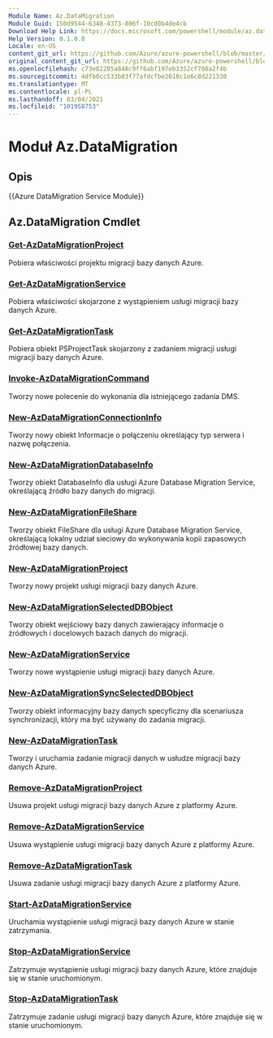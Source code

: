 ```yaml
---
Module Name: Az.DataMigration
Module Guid: 150d9544-6348-4373-806f-10cd0b4de4cb
Download Help Link: https://docs.microsoft.com/powershell/module/az.datamigration
Help Version: 0.1.0.0
Locale: en-US
content_git_url: https://github.com/Azure/azure-powershell/blob/master/src/DataMigration/DataMigration/help/Az.DataMigration.md
original_content_git_url: https://github.com/Azure/azure-powershell/blob/master/src/DataMigration/DataMigration/help/Az.DataMigration.md
ms.openlocfilehash: c73e82285a848c9ff6abf197eb3352cf708a2f4b
ms.sourcegitcommit: 4dfb0cc533b83f77afdcfbe2618c1e6c8d221330
ms.translationtype: MT
ms.contentlocale: pl-PL
ms.lasthandoff: 03/04/2021
ms.locfileid: "101958753"
---
```

# Moduł Az.DataMigration
## Opis
{{Azure DataMigration Service Module}}

## Az.DataMigration Cmdlet
### [Get-AzDataMigrationProject](Get-AzDataMigrationProject.md)
Pobiera właściwości projektu migracji bazy danych Azure.

### [Get-AzDataMigrationService](Get-AzDataMigrationService.md)
Pobiera właściwości skojarzone z wystąpieniem usługi migracji bazy danych Azure. 

### [Get-AzDataMigrationTask](Get-AzDataMigrationTask.md)
Pobiera obiekt PSProjectTask skojarzony z zadaniem migracji usługi migracji bazy danych Azure.

### [Invoke-AzDataMigrationCommand](Invoke-AzDataMigrationCommand.md)
Tworzy nowe polecenie do wykonania dla istniejącego zadania DMS.

### [New-AzDataMigrationConnectionInfo](New-AzDataMigrationConnectionInfo.md)
Tworzy nowy obiekt Informacje o połączeniu określający typ serwera i nazwę połączenia.

### [New-AzDataMigrationDatabaseInfo](New-AzDataMigrationDatabaseInfo.md)
Tworzy obiekt DatabaseInfo dla usługi Azure Database Migration Service, określającą źródło bazy danych do migracji.

### [New-AzDataMigrationFileShare](New-AzDataMigrationFileShare.md)
Tworzy obiekt FileShare dla usługi Azure Database Migration Service, określającą lokalny udział sieciowy do wykonywania kopii zapasowych źródłowej bazy danych.

### [New-AzDataMigrationProject](New-AzDataMigrationProject.md)
Tworzy nowy projekt usługi migracji bazy danych Azure.

### [New-AzDataMigrationSelectedDBObject](New-AzDataMigrationSelectedDBObject.md)
Tworzy obiekt wejściowy bazy danych zawierający informacje o źródłowych i docelowych bazach danych do migracji.

### [New-AzDataMigrationService](New-AzDataMigrationService.md)
Tworzy nowe wystąpienie usługi migracji bazy danych Azure.

### [New-AzDataMigrationSyncSelectedDBObject](New-AzDataMigrationSyncSelectedDBObject.md)
Tworzy obiekt informacyjny bazy danych specyficzny dla scenariusza synchronizacji, który ma być używany do zadania migracji.

### [New-AzDataMigrationTask](New-AzDataMigrationTask.md)
Tworzy i uruchamia zadanie migracji danych w usłudze migracji bazy danych Azure.

### [Remove-AzDataMigrationProject](Remove-AzDataMigrationProject.md)
Usuwa projekt usługi migracji bazy danych Azure z platformy Azure.

### [Remove-AzDataMigrationService](Remove-AzDataMigrationService.md)
Usuwa wystąpienie usługi migracji bazy danych Azure z platformy Azure.

### [Remove-AzDataMigrationTask](Remove-AzDataMigrationTask.md)
Usuwa zadanie usługi migracji bazy danych Azure z platformy Azure.

### [Start-AzDataMigrationService](Start-AzDataMigrationService.md)
Uruchamia wystąpienie usługi migracji bazy danych Azure w stanie zatrzymania. 

### [Stop-AzDataMigrationService](Stop-AzDataMigrationService.md)
Zatrzymuje wystąpienie usługi migracji bazy danych Azure, które znajduje się w stanie uruchomionym.

### [Stop-AzDataMigrationTask](Stop-AzDataMigrationTask.md)
Zatrzymuje zadanie usługi migracji bazy danych Azure, które znajduje się w stanie uruchomionym.

